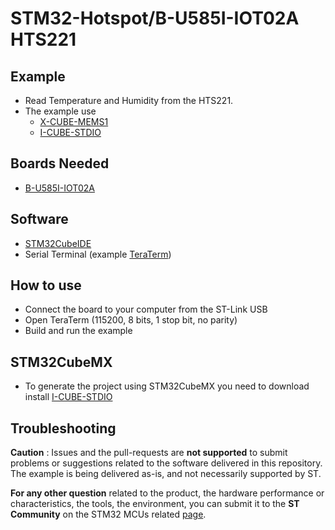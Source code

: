 # STM32-Hotspot/B-U585I-IOT02A HTS221

## Example

* Read Temperature and Humidity from the HTS221.
* The example use
  * [X-CUBE-MEMS1](https://www.st.com/en/embedded-software/x-cube-mems1.html)
  * [I-CUBE-STDIO](https://github.com/stm32-hotspot/I-CUBE-STDIO/blob/main/Pack/STMicroelectronics.I-CUBE-STDIO.1.4.1.pack?raw=true)

## Boards Needed

  * [B-U585I-IOT02A](https://www.st.com/en/evaluation-tools/b-u585i-iot02a.html)

## Software
* [STM32CubeIDE](https://www.st.com/stm32cubeide)
* Serial Terminal (example [TeraTerm](http://www.teraterm.org/))

## How to use
* Connect the board to your computer from the ST-Link USB
* Open TeraTerm (115200, 8 bits, 1 stop bit, no parity)
* Build and run the example

## STM32CubeMX
* To generate the project using STM32CubeMX you need to download install  [I-CUBE-STDIO](https://github.com/stm32-hotspot/I-CUBE-STDIO/blob/main/Pack/STMicroelectronics.I-CUBE-STDIO.1.4.1.pack?raw=true) 

## Troubleshooting

**Caution** : Issues and the pull-requests are **not supported** to submit problems or suggestions related to the software delivered in this repository. The example is being delivered as-is, and not necessarily supported by ST.

**For any other question** related to the product, the hardware performance or characteristics, the tools, the environment, you can submit it to the **ST Community** on the STM32 MCUs related [page](https://community.st.com/s/topic/0TO0X000000BSqSWAW/stm32-mcus).



